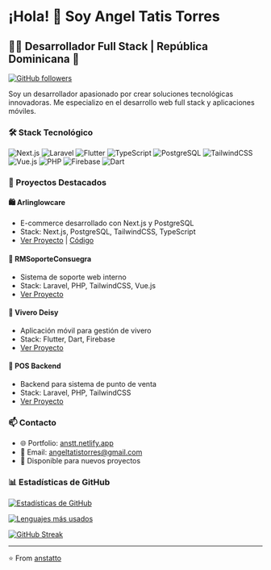 # ¡Hola! 👋 Soy Angel Tatis Torres

## 👨‍💻 Desarrollador Full Stack | República Dominicana 🌴

[![GitHub followers](https://img.shields.io/github/followers/anstatto?label=Follow&style=social)](https://github.com/anstatto)

Soy un desarrollador apasionado por crear soluciones tecnológicas innovadoras. Me especializo en el desarrollo web full stack y aplicaciones móviles.

### 🛠️ Stack Tecnológico

![Next.js](https://img.shields.io/badge/-Next.js-000000?style=flat-square&logo=next.js)
![Laravel](https://img.shields.io/badge/-Laravel-FF2D20?style=flat-square&logo=laravel&logoColor=white)
![Flutter](https://img.shields.io/badge/-Flutter-02569B?style=flat-square&logo=flutter)
![TypeScript](https://img.shields.io/badge/-TypeScript-3178C6?style=flat-square&logo=typescript&logoColor=white)
![PostgreSQL](https://img.shields.io/badge/-PostgreSQL-336791?style=flat-square&logo=postgresql&logoColor=white)
![TailwindCSS](https://img.shields.io/badge/-TailwindCSS-38B2AC?style=flat-square&logo=tailwind-css&logoColor=white)
![Vue.js](https://img.shields.io/badge/-Vue.js-4FC08D?style=flat-square&logo=vue.js&logoColor=white)
![PHP](https://img.shields.io/badge/-PHP-777BB4?style=flat-square&logo=php&logoColor=white)
![Firebase](https://img.shields.io/badge/-Firebase-FFCA28?style=flat-square&logo=firebase&logoColor=black)
![Dart](https://img.shields.io/badge/-Dart-0175C2?style=flat-square&logo=dart&logoColor=white)

### 🚀 Proyectos Destacados

#### 🛍️ Arlinglowcare
- E-commerce desarrollado con Next.js y PostgreSQL
- Stack: Next.js, PostgreSQL, TailwindCSS, TypeScript
- [Ver Proyecto](https://arlinglowcare.com) | [Código](https://github.com/anstatto/carrito-compras)

#### 💼 RMSoporteConsuegra
- Sistema de soporte web interno
- Stack: Laravel, PHP, TailwindCSS, Vue.js
- [Ver Proyecto](https://github.com/anstatto/soporte-web)

#### 📱 Vivero Deisy
- Aplicación móvil para gestión de vivero
- Stack: Flutter, Dart, Firebase
- [Ver Proyecto](https://github.com/anstatto/app_vivero)

#### 🏪 POS Backend
- Backend para sistema de punto de venta
- Stack: Laravel, PHP, TailwindCSS
- [Ver Proyecto](https://github.com/anstatto/pos-backend)

### 📫 Contacto

- 🌐 Portfolio: [anstt.netlify.app](https://anstt.netlify.app)
- 📧 Email: [angeltatistorres@gmail.com](mailto:angeltatistorres@gmail.com)
- 💼 Disponible para nuevos proyectos

### 📊 Estadísticas de GitHub

[![Estadísticas de GitHub](https://github-readme-stats.vercel.app/api?username=anstatto&show_icons=true&theme=radical&count_private=true&include_all_commits=true&hide_border=true)](https://github.com/anstatto)

[![Lenguajes más usados](https://github-readme-stats.vercel.app/api/top-langs/?username=anstatto&layout=compact&theme=radical&hide_border=true&langs_count=8)](https://github.com/anstatto)

[![GitHub Streak](https://github-readme-streak-stats.herokuapp.com/?user=anstatto&theme=radical&hide_border=true)](https://github.com/anstatto)

---

⭐️ From [anstatto](https://github.com/anstatto)
